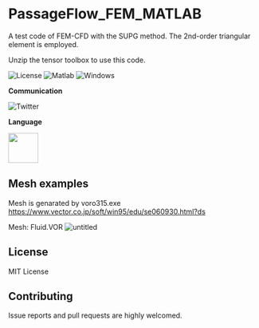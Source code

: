 



# PassageFlow_FEM_MATLAB
A test code of FEM-CFD with the SUPG method.
The 2nd-order triangular element is employed.

Unzip the tensor toolbox to use this code.

![License](https://img.shields.io/github/license/yuki-koyama/elasty)
<img src="https://img.shields.io/badge/Matlab-%3E%3D%202007b%20-blue.svg" alt="Matlab">
<img src="https://img.shields.io/badge/Windows-Pass-brightgreen.svg" alt="Windows">


**Communication**

<a style="text-decoration: none" href="https://twitter.com/hogelungfish_" target="_blank">
    <img src="https://img.shields.io/badge/twitter-%40hogelungfish_-1da1f2.svg" alt="Twitter">
</a>
<p>

**Language**
<p>
<img src="https://cdn.jsdelivr.net/gh/devicons/devicon/icons/matlab/matlab-original.svg" width="60"/>
<p>

## Mesh examples

Mesh is genarated by voro315.exe
https://www.vector.co.jp/soft/win95/edu/se060930.html?ds

Mesh: Fluid.VOR
![untitled](https://github.com/user-attachments/assets/1828a627-ce98-43f5-943f-508a128642d1)


## License

MIT License

## Contributing

Issue reports and pull requests are highly welcomed.
